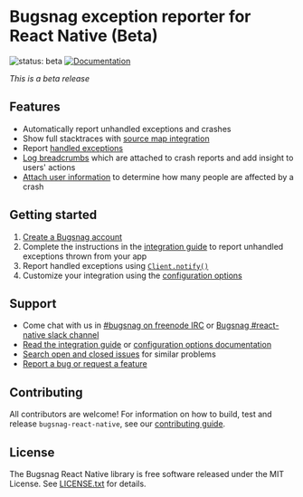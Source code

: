 # Bugsnag exception reporter for React Native (Beta)
![status: beta](https://img.shields.io/badge/project_status-beta-orange.svg)
[![Documentation](https://img.shields.io/badge/documentation-0.1.0-blue.svg)](http://docs.bugsnag.com/platforms/react-native/)

_This is a beta release_

## Features

* Automatically report unhandled exceptions and crashes
* Show full stacktraces with [source map integration](https://docs.bugsnag.com/platforms/react-native/showing-full-stacktraces)
* Report [handled exceptions](http://docs.bugsnag.com/platforms/react-native/#reporting-handled-exceptions)
* [Log breadcrumbs](http://docs.bugsnag.com/platforms/react-native/#logging-breadcrumbs) which are attached to crash reports and add insight to users' actions
* [Attach user information](http://docs.bugsnag.com/platforms/react-native/#identifying-users) to determine how many people are affected by a crash


## Getting started

1. [Create a Bugsnag account](https://bugsnag.com)
1. Complete the instructions in the [integration guide](https://docs.bugsnag.com/platforms/react-native) to report unhandled exceptions thrown from your app
1. Report handled exceptions using [`Client.notify()`](https://docs.bugsnag.com/platforms/react-native/reporting-handled-exceptions/)
1. Customize your integration using the [configuration options](http://docs.bugsnag.com/platforms/react-native/configuration-options/)


## Support

* Come chat with us in
  [#bugsnag on freenode IRC](ircs://chat.freenode.net/%23bugsnag) or
  [Bugsnag #react-native slack channel](https://bugsnag-customers.slack.com/messages/react-native)
* [Read the integration guide](http://docs.bugsnag.com/platforms/react-native/) or [configuration options documentation](http://docs.bugsnag.com/platforms/react-native/configuration-options/)
* [Search open and closed issues](https://github.com/bugsnag/bugsnag-react-native/issues?utf8=✓&q=is%3Aissue) for similar problems
* [Report a bug or request a feature](https://github.com/bugsnag/bugsnag-react-native/issues/new)


## Contributing

All contributors are welcome! For information on how to build, test
and release `bugsnag-react-native`, see our
[contributing guide](https://github.com/bugsnag/bugsnag-react-native/blob/master/CONTRIBUTING.md).


## License

The Bugsnag React Native library is free software released under the MIT License.
See [LICENSE.txt](https://github.com/bugsnag/bugsnag-react-native/blob/master/LICENSE.txt)
for details.
